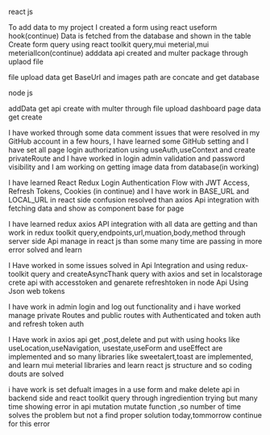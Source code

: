 react js

To add data to my project I created a form using react useform hook(continue)
Data is fetched from the database and shown in the table
Create form query using react toolkit query,mui meterial,mui meterialIcon(continue)
adddata api created and multer package through uplaod file

file upload data get BaseUrl and images path are concate and get database

node js

addData get api create with multer through file upload
dashboard page data get create

<!-- 4 Dec -->

I have worked through some data comment issues that were resolved in my GitHub account in a few hours,
I have learned some GitHub setting
and I have set all page login authorization using useAuth,useContext and create privateRoute and
I have worked in login admin validation and password visibility
and I am working on getting image data from database(in working)

<!-- 5 Dec -->

I have learned React Redux Login Authentication Flow with JWT Access,
Refresh Tokens, Cookies (in continue)
and I have work in BASE_URL and LOCAL_URL in react side confusion resolved
than axios Api integration with fetching data and show as component base for page

<!-- 6 Dec -->

I have learned redux axios API integration with all data are getting
and than work in redux toolkit query,endpoints,url,muation,body,method through server
side Api manage in react js than some many time are passing in more error solved and learn

<!-- 11 Dec -->

I Have worked in some issues solved in Api Integration and using redux-toolkit query and
createAsyncThank query with axios and set in localstorage crete api with accesstoken and
genarete refreshtoken in node Api Using Json web tokens

<!-- 12 Dec -->
I have work in admin login and log out functionality and i have worked manage 
private Routes and public routes with Authenticated and token auth
and refresh token auth 

<!-- 14 Dec -->
 I Have work in axios api get ,post,delete and put with using hooks like useLocation,useNavigation,
 usestate,useForm and useEffect are implemented and so many libraries like sweetalert,toast are 
 implemented, and learn mui meterial libraries and learn react js structure and so coding douts are solved

<!-- 18 Dec -->
i have work is set defualt images in a use form and make delete api  in backend side and react toolkit query 
through ingrediention trying but many time showing error in api mutation mutate function ,so number of time
solves the problem but not a find  proper solution today,tommorrow continue for this error